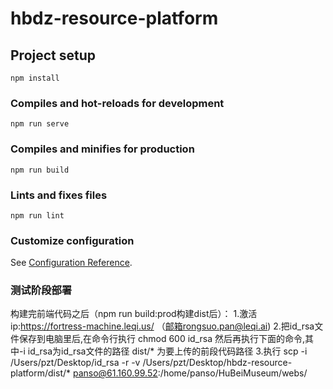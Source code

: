 # hbdz-resource-platform

## Project setup
```
npm install
```

### Compiles and hot-reloads for development
```
npm run serve
```

### Compiles and minifies for production
```
npm run build
```

### Lints and fixes files
```
npm run lint
```

### Customize configuration
See [Configuration Reference](https://cli.vuejs.org/config/).

### 测试阶段部署
构建完前端代码之后（npm run build:prod构建dist后）：
1.激活ip:https://fortress-machine.leqi.us/ （邮箱rongsuo.pan@leqi.ai)
2.把id_rsa文件保存到电脑里后,在命令行执行 chmod 600 id_rsa
  然后再执行下面的命令,其中-i id_rsa为id_rsa文件的路径
  dist/* 为要上传的前段代码路径
3.执行
scp -i /Users/pzt/Desktop/id_rsa -r -v /Users/pzt/Desktop/hbdz-resource-platform/dist/* panso@61.160.99.52:/home/panso/HuBeiMuseum/webs/
